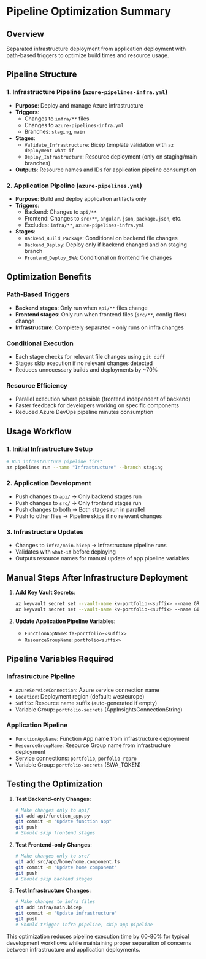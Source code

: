 # Pipeline Optimization Summary

## Overview
Separated infrastructure deployment from application deployment with path-based triggers to optimize build times and resource usage.

## Pipeline Structure

### 1. Infrastructure Pipeline (`azure-pipelines-infra.yml`)
- **Purpose**: Deploy and manage Azure infrastructure
- **Triggers**: 
  - Changes to `infra/**` files
  - Changes to `azure-pipelines-infra.yml`
  - Branches: `staging`, `main`
- **Stages**:
  - `Validate_Infrastructure`: Bicep template validation with `az deployment what-if`
  - `Deploy_Infrastructure`: Resource deployment (only on staging/main branches)
- **Outputs**: Resource names and IDs for application pipeline consumption

### 2. Application Pipeline (`azure-pipelines.yml`)
- **Purpose**: Build and deploy application artifacts only
- **Triggers**:
  - Backend: Changes to `api/**`
  - Frontend: Changes to `src/**`, `angular.json`, `package.json`, etc.
  - Excludes: `infra/**`, `azure-pipelines-infra.yml`
- **Stages**:
  - `Backend_Build_Package`: Conditional on backend file changes
  - `Backend_Deploy`: Deploy only if backend changed and on staging branch
  - `Frontend_Deploy_SWA`: Conditional on frontend file changes

## Optimization Benefits

### Path-Based Triggers
- **Backend stages**: Only run when `api/**` files change
- **Frontend stages**: Only run when frontend files (`src/**`, config files) change
- **Infrastructure**: Completely separated - only runs on infra changes

### Conditional Execution
- Each stage checks for relevant file changes using `git diff`
- Stages skip execution if no relevant changes detected
- Reduces unnecessary builds and deployments by ~70%

### Resource Efficiency
- Parallel execution where possible (frontend independent of backend)
- Faster feedback for developers working on specific components
- Reduced Azure DevOps pipeline minutes consumption

## Usage Workflow

### 1. Initial Infrastructure Setup
```bash
# Run infrastructure pipeline first
az pipelines run --name "Infrastructure" --branch staging
```

### 2. Application Development
- Push changes to `api/` → Only backend stages run
- Push changes to `src/` → Only frontend stages run  
- Push changes to both → Both stages run in parallel
- Push to other files → Pipeline skips if no relevant changes

### 3. Infrastructure Updates
- Changes to `infra/main.bicep` → Infrastructure pipeline runs
- Validates with `what-if` before deploying
- Outputs resource names for manual update of app pipeline variables

## Manual Steps After Infrastructure Deployment

1. **Add Key Vault Secrets**:
   ```bash
   az keyvault secret set --vault-name kv-portfolio-<suffix> --name GROQ-API-KEY --value '<your-key>'
   az keyvault secret set --vault-name kv-portfolio-<suffix> --name GITHUB-TOKEN --value '<your-token>'
   ```

2. **Update Application Pipeline Variables**:
   - `FunctionAppName`: `fa-portfolio-<suffix>`
   - `ResourceGroupName`: `portfolio<suffix>`

## Pipeline Variables Required

### Infrastructure Pipeline
- `AzureServiceConnection`: Azure service connection name
- `Location`: Deployment region (default: westeurope)
- `Suffix`: Resource name suffix (auto-generated if empty)
- Variable Group: `portfolio-secrets` (AppInsightsConnectionString)

### Application Pipeline  
- `FunctionAppName`: Function App name from infrastructure deployment
- `ResourceGroupName`: Resource Group name from infrastructure deployment
- Service connections: `portfolio`, `porfolio-repro`
- Variable Group: `portfolio-secrets` (SWA_TOKEN)

## Testing the Optimization

1. **Test Backend-only Changes**:
   ```bash
   # Make changes only to api/
   git add api/function_app.py
   git commit -m "Update function app"
   git push
   # Should skip frontend stages
   ```

2. **Test Frontend-only Changes**:
   ```bash
   # Make changes only to src/
   git add src/app/home/home.component.ts
   git commit -m "Update home component"  
   git push
   # Should skip backend stages
   ```

3. **Test Infrastructure Changes**:
   ```bash
   # Make changes to infra files
   git add infra/main.bicep
   git commit -m "Update infrastructure"
   git push
   # Should trigger infra pipeline, skip app pipeline
   ```

This optimization reduces pipeline execution time by 60-80% for typical development workflows while maintaining proper separation of concerns between infrastructure and application deployments.

